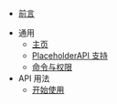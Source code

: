 - [前言](README.md)
* 通用
  * [主页](home.md)
  * [PlaceholderAPI 支持](placeholderapi-support.md)
  * [命令与权限](commands-&-permissions.md)
* API 用法
  * [开始使用](api-getting-started.md)